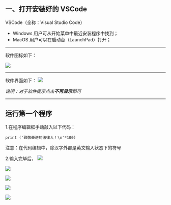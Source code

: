## 一、打开安装好的 VSCode

VSCode（全称：Visual Studio Code）
- Windows 用户可从开始菜单中最近安装程序中找到；
- MacOS 用户可以在启动台（LaunchPad）打开；
---
软件图标如下：

![](http://o6nu63qnj.bkt.clouddn.com/vsclogo.png)

---

软件界面如下：
![](http://o6nu63qnj.bkt.clouddn.com/vscvsc1.png)

*说明：对于软件提示点击**不再显示**即可*



---
## 运行第一个程序

1.在程序编辑框手动敲入以下代码：

    print ('致敬奋进的法律人！\n'*100)

注意：在代码编辑中，除汉字外都是英文输入状态下的符号

2.输入完毕后，
![](http://o6nu63qnj.bkt.clouddn.com/vscvsc2.png)

![](http://o6nu63qnj.bkt.clouddn.com/vscvsc3.png)

![](http://o6nu63qnj.bkt.clouddn.com/vscvsc4.png)

![](http://o6nu63qnj.bkt.clouddn.com/vscvsc5.png)

![](http://o6nu63qnj.bkt.clouddn.com/vscvsc6.png)